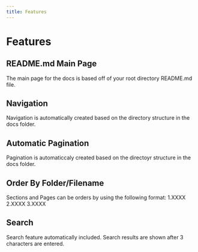 ```yaml
---
title: Features
---
```


# Features

## README.md Main Page

The main page for the docs is based off of your root directory README.md file.

## Navigation

Navigation is automatically created based on the directory structure in the docs folder.

## Automatic Pagination

Pagination is automaticcaly created based on the directoyr structure in the docs folder.

## Order By Folder/Filename

Sections and Pages can be orders by using the following format:
1.XXXX
2.XXXX
3.XXXX

## Search

Search feature automatically included. Search results are shown after 3 characters are entered.
